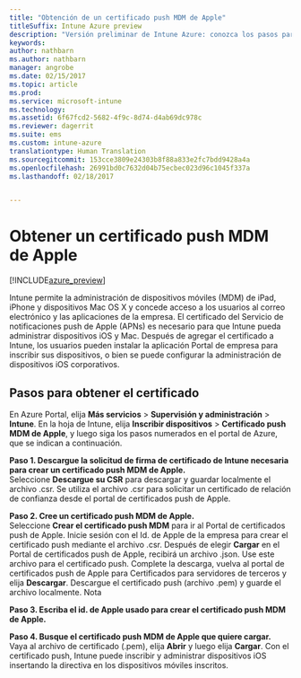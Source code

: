 ```yaml
---
title: "Obtención de un certificado push MDM de Apple"
titleSuffix: Intune Azure preview
description: "Versión preliminar de Intune Azure: conozca los pasos para obtener un certificado push MDM de Apple para administrar dispositivos iOS con Intune."
keywords: 
author: nathbarn
ms.author: nathbarn
manager: angrobe
ms.date: 02/15/2017
ms.topic: article
ms.prod: 
ms.service: microsoft-intune
ms.technology: 
ms.assetid: 6f67fcd2-5682-4f9c-8d74-d4ab69dc978c
ms.reviewer: dagerrit
ms.suite: ems
ms.custom: intune-azure
translationtype: Human Translation
ms.sourcegitcommit: 153cce3809e24303b8f88a833e2fc7bdd9428a4a
ms.openlocfilehash: 26991bd0c7632d04b75ecbec023d96c1045f337a
ms.lasthandoff: 02/18/2017


---
```


# <a name="get-an-apple-mdm-push-certificate"></a>Obtener un certificado push MDM de Apple 

[!INCLUDE[azure_preview](../includes/azure_preview.md)]

Intune permite la administración de dispositivos móviles (MDM) de iPad, iPhone y dispositivos Mac OS X y concede acceso a los usuarios al correo electrónico y las aplicaciones de la empresa. El certificado del Servicio de notificaciones push de Apple (APNs) es necesario para que Intune pueda administrar dispositivos iOS y Mac. Después de agregar el certificado a Intune, los usuarios pueden instalar la aplicación Portal de empresa para inscribir sus dispositivos, o bien se puede configurar la administración de dispositivos iOS corporativos.

## <a name="steps-to-get-your-certificate"></a>Pasos para obtener el certificado
En Azure Portal, elija **Más servicios** > **Supervisión y administración** > **Intune**. En la hoja de Intune, elija **Inscribir dispositivos** > **Certificado push MDM de Apple**, y luego siga los pasos numerados en el portal de Azure, que se indican a continuación.

**Paso 1. Descargue la solicitud de firma de certificado de Intune necesaria para crear un certificado push MDM de Apple.**<br>
Seleccione **Descargue su CSR** para descargar y guardar localmente el archivo .csr. Se utiliza el archivo .csr para solicitar un certificado de relación de confianza desde el portal de certificados push de Apple.

**Paso 2. Cree un certificado push MDM de Apple.**<br>
Seleccione **Crear el certificado push MDM** para ir al Portal de certificados push de Apple. Inicie sesión con el Id. de Apple de la empresa para crear el certificado push mediante el archivo .csr. Después de elegir **Cargar** en el Portal de certificados push de Apple, recibirá un archivo .json. Use este archivo para el certificado push. Complete la descarga, vuelva al portal de certificados push de Apple para Certificados para servidores de terceros y elija **Descargar**. Descargue el certificado push (archivo .pem) y guarde el archivo localmente.
Nota

**Paso 3. Escriba el id. de Apple usado para crear el certificado push MDM de Apple.**

**Paso 4. Busque el certificado push MDM de Apple que quiere cargar.**<br>
Vaya al archivo de certificado (.pem), elija **Abrir** y luego elija **Cargar**. Con el certificado push, Intune puede inscribir y administrar dispositivos iOS insertando la directiva en los dispositivos móviles inscritos.


